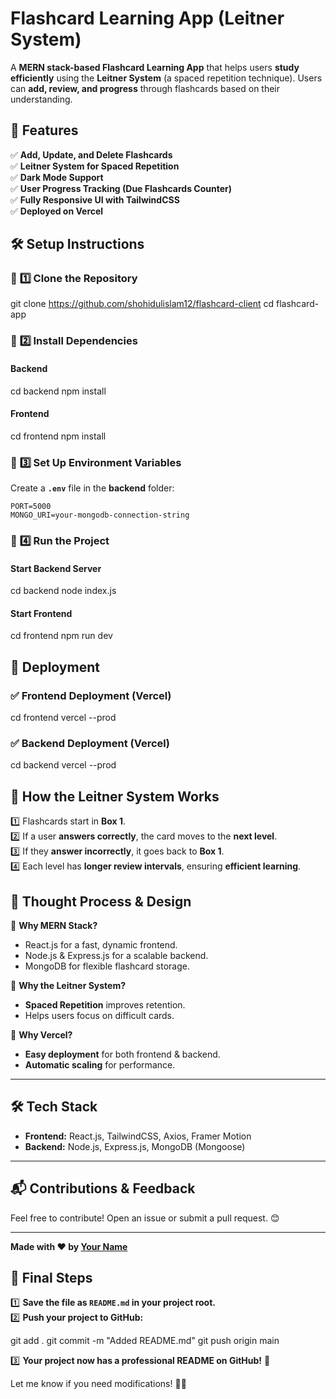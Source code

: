 

#  Flashcard Learning App (Leitner System)

A **MERN stack-based Flashcard Learning App** that helps users **study efficiently** using the **Leitner System** (a spaced repetition technique). Users can **add, review, and progress** through flashcards based on their understanding.
## 🚀 Features
✅ **Add, Update, and Delete Flashcards**  
✅ **Leitner System for Spaced Repetition**  
✅ **Dark Mode Support**  
✅ **User Progress Tracking (Due Flashcards Counter)**  
✅ **Fully Responsive UI with TailwindCSS**  
✅ **Deployed on Vercel**  


## 🛠 **Setup Instructions**

### 🔹 **1️⃣ Clone the Repository**
git clone https://github.com/shohidulislam12/flashcard-client
cd flashcard-app


### 🔹 **2️⃣ Install Dependencies**
#### **Backend**
cd backend
npm install

#### **Frontend**
cd frontend
npm install

### 🔹 **3️⃣ Set Up Environment Variables**
Create a **`.env`** file in the **backend** folder:
```
PORT=5000
MONGO_URI=your-mongodb-connection-string
```

### 🔹 **4️⃣ Run the Project**
#### **Start Backend Server**

cd backend
node index.js

#### **Start Frontend**

cd frontend
npm run dev

## 📌 **Deployment**
### ✅ **Frontend Deployment (Vercel)**

cd frontend
vercel --prod

### ✅ **Backend Deployment (Vercel)**

cd backend
vercel --prod



## 🔄 **How the Leitner System Works**
1️⃣ Flashcards start in **Box 1**.  
2️⃣ If a user **answers correctly**, the card moves to the **next level**.  
3️⃣ If they **answer incorrectly**, it goes back to **Box 1**.  
4️⃣ Each level has **longer review intervals**, ensuring **efficient learning**.  

## 🧠 **Thought Process & Design**
🔹 **Why MERN Stack?**  
- React.js for a fast, dynamic frontend.  
- Node.js & Express.js for a scalable backend.  
- MongoDB for flexible flashcard storage.  

🔹 **Why the Leitner System?**  
- **Spaced Repetition** improves retention.  
- Helps users focus on difficult cards.  

🔹 **Why Vercel?**  
- **Easy deployment** for both frontend & backend.  
- **Automatic scaling** for performance.  

---


## 🛠 **Tech Stack**
- **Frontend:** React.js, TailwindCSS, Axios, Framer Motion  
- **Backend:** Node.js, Express.js, MongoDB (Mongoose)  

---

## 📬 **Contributions & Feedback**
Feel free to contribute! Open an issue or submit a pull request. 😊

---
**Made with ❤️ by [Your Name](https://github.com/shohidulislam12)**

## **🚀 Final Steps**
1️⃣ **Save the file as `README.md` in your project root.**  
2️⃣ **Push your project to GitHub:**

git add .
git commit -m "Added README.md"
git push origin main

3️⃣ **Your project now has a professional README on GitHub!** 🎉  

Let me know if you need modifications! 🚀😊
